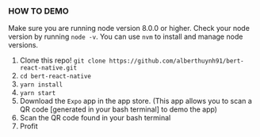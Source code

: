 ### HOW TO DEMO

Make sure you are running node version 8.0.0 or higher. Check your node version by running `node -v`. You can use `nvm` to install and manage node versions.

1) Clone this repo! `git clone https://github.com/alberthuynh91/bert-react-native.git`
2) `cd bert-react-native`
3) `yarn install`  
4) `yarn start`
5) Download the `Expo` app in the app store. (This app allows you to scan a QR code [generated in your bash terminal] to demo the app)
6) Scan the QR code found in your bash terminal
6) Profit